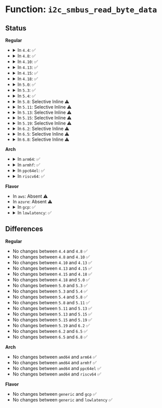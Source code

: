 # Function: <code>i2c_smbus_read_byte_data</code>

## Status
<b>Regular</b>
<ul>
<li>
<details>
<summary>In <code>4.4</code>: ✅</summary>

```c
s32 i2c_smbus_read_byte_data(const struct i2c_client *client, u8 command);
```

**Collision:** Unique Global

**Inline:** No

**Transformation:** False

**Instances:**

```
In drivers/i2c/i2c-core.c (ffffffff8167a910)
Location: drivers/i2c/i2c-core.c:2668
Inline: False
Direct callers:
  - drivers/gpio/gpio-sx150x.c:sx150x_i2c_read
  - drivers/base/regmap/regmap-i2c.c:regmap_smbus_byte_reg_read
  - drivers/mfd/htc-i2cpld.c:htcpld_chip_set_ni
  - drivers/mfd/htc-i2cpld.c:htcpld_core_probe
  - drivers/mfd/htc-i2cpld.c:htcpld_core_probe
  - drivers/mfd/htc-i2cpld.c:htcpld_handler
  - drivers/mfd/da903x.c:da9030_read_status
  - drivers/mfd/da903x.c:da903x_read
  - drivers/mfd/da903x.c:da9030_init_chip
  - drivers/mfd/da903x.c:da903x_set_bits
  - drivers/mfd/da903x.c:da903x_update
  - drivers/mfd/da903x.c:da903x_clr_bits
  - drivers/mfd/da903x.c:da9034_init_chip
  - drivers/mfd/max8925-i2c.c:max8925_bulk_read
  - drivers/mfd/max8925-i2c.c:max8925_reg_read
  - drivers/mfd/max8925-i2c.c:max8925_set_bits
  - drivers/mfd/max8997.c:max8997_read_reg
  - drivers/mfd/max8997.c:max8997_update_reg
  - drivers/mfd/max8998.c:max8998_read_reg
  - drivers/mfd/max8998.c:max8998_update_reg
  - drivers/mfd/adp5520.c:__adp5520_read
  - drivers/mfd/tps6586x.c:tps6586x_i2c_probe
  - drivers/i2c/i2c-core.c:i2c_smbus_read_i2c_block_data_or_emulated
  - drivers/i2c/i2c-core.c:acpi_i2c_space_handler
```
**Symbols:**

```
ffffffff8167a910-ffffffff8167a973: i2c_smbus_read_byte_data (STB_GLOBAL)
```
</details>
</li>
<li>
<details>
<summary>In <code>4.8</code>: ✅</summary>

```c
s32 i2c_smbus_read_byte_data(const struct i2c_client *client, u8 command);
```

**Collision:** Unique Global

**Inline:** No

**Transformation:** False

**Instances:**

```
In drivers/i2c/i2c-core.c (ffffffff816dc070)
Location: drivers/i2c/i2c-core.c:2873
Inline: False
Direct callers:
  - drivers/gpio/gpio-sx150x.c:sx150x_i2c_read
  - drivers/base/regmap/regmap-i2c.c:regmap_smbus_byte_reg_read
  - drivers/mfd/htc-i2cpld.c:htcpld_core_probe
  - drivers/mfd/htc-i2cpld.c:htcpld_core_probe
  - drivers/mfd/htc-i2cpld.c:htcpld_chip_set_ni
  - drivers/mfd/htc-i2cpld.c:htcpld_handler
  - drivers/mfd/da903x.c:da9034_init_chip
  - drivers/mfd/da903x.c:da9030_read_status
  - drivers/mfd/da903x.c:da9030_init_chip
  - drivers/mfd/da903x.c:da903x_update
  - drivers/mfd/da903x.c:da903x_clr_bits
  - drivers/mfd/da903x.c:da903x_set_bits
  - drivers/mfd/da903x.c:da903x_read
  - drivers/mfd/max8925-i2c.c:max8925_set_bits
  - drivers/mfd/max8925-i2c.c:max8925_bulk_read
  - drivers/mfd/max8925-i2c.c:max8925_reg_read
  - drivers/mfd/max8997.c:max8997_update_reg
  - drivers/mfd/max8997.c:max8997_read_reg
  - drivers/mfd/max8998.c:max8998_update_reg
  - drivers/mfd/max8998.c:max8998_read_reg
  - drivers/mfd/adp5520.c:__adp5520_read
  - drivers/mfd/tps6586x.c:tps6586x_i2c_probe
  - drivers/i2c/i2c-core.c:i2c_smbus_read_i2c_block_data_or_emulated
  - drivers/i2c/i2c-core.c:acpi_i2c_space_handler
```
**Symbols:**

```
ffffffff816dc070-ffffffff816dc0d3: i2c_smbus_read_byte_data (STB_GLOBAL)
```
</details>
</li>
<li>
<details>
<summary>In <code>4.10</code>: ✅</summary>

```c
s32 i2c_smbus_read_byte_data(const struct i2c_client *client, u8 command);
```

**Collision:** Unique Global

**Inline:** No

**Transformation:** False

**Instances:**

```
In drivers/i2c/i2c-core.c (ffffffff8170c3b0)
Location: drivers/i2c/i2c-core.c:3161
Inline: False
Direct callers:
  - drivers/pinctrl/pinctrl-sx150x.c:sx150x_regmap_reg_read
  - drivers/base/regmap/regmap-i2c.c:regmap_smbus_byte_reg_read
  - drivers/mfd/htc-i2cpld.c:htcpld_core_probe
  - drivers/mfd/htc-i2cpld.c:htcpld_core_probe
  - drivers/mfd/htc-i2cpld.c:htcpld_chip_set_ni
  - drivers/mfd/htc-i2cpld.c:htcpld_handler
  - drivers/mfd/da903x.c:da9034_init_chip
  - drivers/mfd/da903x.c:da9030_read_status
  - drivers/mfd/da903x.c:da9030_init_chip
  - drivers/mfd/da903x.c:da903x_update
  - drivers/mfd/da903x.c:da903x_clr_bits
  - drivers/mfd/da903x.c:da903x_set_bits
  - drivers/mfd/da903x.c:da903x_read
  - drivers/mfd/max8925-i2c.c:max8925_set_bits
  - drivers/mfd/max8925-i2c.c:max8925_bulk_read
  - drivers/mfd/max8925-i2c.c:max8925_reg_read
  - drivers/mfd/max8997.c:max8997_update_reg
  - drivers/mfd/max8997.c:max8997_read_reg
  - drivers/mfd/max8998.c:max8998_update_reg
  - drivers/mfd/max8998.c:max8998_read_reg
  - drivers/mfd/adp5520.c:__adp5520_read
  - drivers/mfd/tps6586x.c:tps6586x_i2c_probe
  - drivers/i2c/i2c-core.c:i2c_smbus_read_i2c_block_data_or_emulated
  - drivers/i2c/i2c-core.c:i2c_acpi_space_handler
```
**Symbols:**

```
ffffffff8170c3b0-ffffffff8170c413: i2c_smbus_read_byte_data (STB_GLOBAL)
```
</details>
</li>
<li>
<details>
<summary>In <code>4.13</code>: ✅</summary>

```c
s32 i2c_smbus_read_byte_data(const struct i2c_client *client, u8 command);
```

**Collision:** Unique Global

**Inline:** No

**Transformation:** False

**Instances:**

```
In drivers/i2c/i2c-core-smbus.c (ffffffff81723220)
Location: drivers/i2c/i2c-core-smbus.c:128
Inline: False
Direct callers:
  - drivers/pinctrl/pinctrl-sx150x.c:sx150x_regmap_reg_read
  - drivers/base/regmap/regmap-i2c.c:regmap_smbus_byte_reg_read
  - drivers/mfd/htc-i2cpld.c:htcpld_core_probe
  - drivers/mfd/htc-i2cpld.c:htcpld_core_probe
  - drivers/mfd/htc-i2cpld.c:htcpld_chip_set_ni
  - drivers/mfd/da903x.c:da9034_init_chip
  - drivers/mfd/da903x.c:da9030_read_status
  - drivers/mfd/da903x.c:da9030_init_chip
  - drivers/mfd/da903x.c:da903x_update
  - drivers/mfd/da903x.c:da903x_clr_bits
  - drivers/mfd/da903x.c:da903x_set_bits
  - drivers/mfd/da903x.c:da903x_read
  - drivers/mfd/max8925-i2c.c:max8925_set_bits
  - drivers/mfd/max8925-i2c.c:max8925_bulk_read
  - drivers/mfd/max8925-i2c.c:max8925_reg_read
  - drivers/mfd/max8997.c:max8997_update_reg
  - drivers/mfd/max8997.c:max8997_read_reg
  - drivers/mfd/max8998.c:max8998_update_reg
  - drivers/mfd/max8998.c:max8998_read_reg
  - drivers/mfd/adp5520.c:__adp5520_read
  - drivers/mfd/tps6586x.c:tps6586x_i2c_probe
  - drivers/i2c/i2c-core-smbus.c:i2c_smbus_read_i2c_block_data_or_emulated
  - drivers/i2c/i2c-core-acpi.c:i2c_acpi_space_handler
```
**Symbols:**

```
ffffffff81723220-ffffffff81723281: i2c_smbus_read_byte_data (STB_GLOBAL)
```
</details>
</li>
<li>
<details>
<summary>In <code>4.15</code>: ✅</summary>

```c
s32 i2c_smbus_read_byte_data(const struct i2c_client *client, u8 command);
```

**Collision:** Unique Global

**Inline:** No

**Transformation:** False

**Instances:**

```
In drivers/i2c/i2c-core-smbus.c (ffffffff81794640)
Location: drivers/i2c/i2c-core-smbus.c:129
Inline: False
Direct callers:
  - drivers/pinctrl/pinctrl-sx150x.c:sx150x_regmap_reg_read
  - drivers/base/regmap/regmap-i2c.c:regmap_smbus_byte_reg_read
  - drivers/mfd/htc-i2cpld.c:htcpld_core_probe
  - drivers/mfd/htc-i2cpld.c:htcpld_core_probe
  - drivers/mfd/htc-i2cpld.c:htcpld_chip_set_ni
  - drivers/mfd/da903x.c:da9034_init_chip
  - drivers/mfd/da903x.c:da9030_read_status
  - drivers/mfd/da903x.c:da9030_init_chip
  - drivers/mfd/da903x.c:da903x_update
  - drivers/mfd/da903x.c:da903x_clr_bits
  - drivers/mfd/da903x.c:da903x_set_bits
  - drivers/mfd/da903x.c:da903x_read
  - drivers/mfd/max8925-i2c.c:max8925_set_bits
  - drivers/mfd/max8925-i2c.c:max8925_bulk_read
  - drivers/mfd/max8925-i2c.c:max8925_reg_read
  - drivers/mfd/max8997.c:max8997_update_reg
  - drivers/mfd/max8997.c:max8997_read_reg
  - drivers/mfd/max8998.c:max8998_update_reg
  - drivers/mfd/max8998.c:max8998_read_reg
  - drivers/mfd/adp5520.c:__adp5520_read
  - drivers/mfd/tps6586x.c:tps6586x_i2c_probe
  - drivers/mfd/intel_soc_pmic_chtwc.c:cht_wc_byte_reg_read
  - drivers/i2c/i2c-core-smbus.c:i2c_smbus_read_i2c_block_data_or_emulated
  - drivers/i2c/i2c-core-acpi.c:i2c_acpi_space_handler
```
**Symbols:**

```
ffffffff81794640-ffffffff817946a1: i2c_smbus_read_byte_data (STB_GLOBAL)
```
</details>
</li>
<li>
<details>
<summary>In <code>4.18</code>: ✅</summary>

```c
s32 i2c_smbus_read_byte_data(const struct i2c_client *client, u8 command);
```

**Collision:** Unique Global

**Inline:** No

**Transformation:** False

**Instances:**

```
In drivers/i2c/i2c-core-smbus.c (ffffffff817d71a0)
Location: drivers/i2c/i2c-core-smbus.c:130
Inline: False
Direct callers:
  - drivers/pinctrl/pinctrl-sx150x.c:sx150x_regmap_reg_read
  - drivers/base/regmap/regmap-i2c.c:regmap_smbus_byte_reg_read
  - drivers/mfd/htc-i2cpld.c:htcpld_core_probe
  - drivers/mfd/htc-i2cpld.c:htcpld_core_probe
  - drivers/mfd/htc-i2cpld.c:htcpld_chip_set_ni
  - drivers/mfd/da903x.c:da9034_init_chip
  - drivers/mfd/da903x.c:da9030_read_status
  - drivers/mfd/da903x.c:da9030_init_chip
  - drivers/mfd/da903x.c:da903x_update
  - drivers/mfd/da903x.c:da903x_clr_bits
  - drivers/mfd/da903x.c:da903x_set_bits
  - drivers/mfd/da903x.c:da903x_read
  - drivers/mfd/max8925-i2c.c:max8925_set_bits
  - drivers/mfd/max8925-i2c.c:max8925_bulk_read
  - drivers/mfd/max8925-i2c.c:max8925_reg_read
  - drivers/mfd/max8997.c:max8997_update_reg
  - drivers/mfd/max8997.c:max8997_read_reg
  - drivers/mfd/max8998.c:max8998_update_reg
  - drivers/mfd/max8998.c:max8998_read_reg
  - drivers/mfd/adp5520.c:__adp5520_read
  - drivers/mfd/tps6586x.c:tps6586x_i2c_probe
  - drivers/mfd/intel_soc_pmic_chtwc.c:cht_wc_byte_reg_read
  - drivers/i2c/i2c-core-smbus.c:i2c_smbus_read_i2c_block_data_or_emulated
  - drivers/i2c/i2c-core-acpi.c:i2c_acpi_space_handler
```
**Symbols:**

```
ffffffff817d71a0-ffffffff817d7201: i2c_smbus_read_byte_data (STB_GLOBAL)
```
</details>
</li>
<li>
<details>
<summary>In <code>5.0</code>: ✅</summary>

```c
s32 i2c_smbus_read_byte_data(const struct i2c_client *client, u8 command);
```

**Collision:** Unique Global

**Inline:** No

**Transformation:** False

**Instances:**

```
In drivers/i2c/i2c-core-smbus.c (ffffffff817fe300)
Location: drivers/i2c/i2c-core-smbus.c:130
Inline: False
Direct callers:
  - drivers/pinctrl/pinctrl-sx150x.c:sx150x_regmap_reg_read
  - drivers/base/regmap/regmap-i2c.c:regmap_smbus_byte_reg_read
  - drivers/mfd/htc-i2cpld.c:htcpld_core_probe
  - drivers/mfd/htc-i2cpld.c:htcpld_core_probe
  - drivers/mfd/htc-i2cpld.c:htcpld_chip_set_ni
  - drivers/mfd/da903x.c:da9034_init_chip
  - drivers/mfd/da903x.c:da9030_read_status
  - drivers/mfd/da903x.c:da9030_init_chip
  - drivers/mfd/da903x.c:da903x_update
  - drivers/mfd/da903x.c:da903x_clr_bits
  - drivers/mfd/da903x.c:da903x_set_bits
  - drivers/mfd/da903x.c:da903x_read
  - drivers/mfd/max8925-i2c.c:max8925_set_bits
  - drivers/mfd/max8925-i2c.c:max8925_bulk_read
  - drivers/mfd/max8925-i2c.c:max8925_reg_read
  - drivers/mfd/max8997.c:max8997_update_reg
  - drivers/mfd/max8997.c:max8997_read_reg
  - drivers/mfd/max8998.c:max8998_update_reg
  - drivers/mfd/max8998.c:max8998_read_reg
  - drivers/mfd/adp5520.c:__adp5520_read
  - drivers/mfd/tps6586x.c:tps6586x_i2c_probe
  - drivers/mfd/intel_soc_pmic_chtwc.c:cht_wc_byte_reg_read
  - drivers/i2c/i2c-core-smbus.c:i2c_smbus_read_i2c_block_data_or_emulated
  - drivers/i2c/i2c-core-acpi.c:i2c_acpi_space_handler
```
**Symbols:**

```
ffffffff817fe300-ffffffff817fe361: i2c_smbus_read_byte_data (STB_GLOBAL)
```
</details>
</li>
<li>
<details>
<summary>In <code>5.3</code>: ✅</summary>

```c
s32 i2c_smbus_read_byte_data(const struct i2c_client *client, u8 command);
```

**Collision:** Unique Global

**Inline:** No

**Transformation:** False

**Instances:**

```
In drivers/i2c/i2c-core-smbus.c (ffffffff8183f530)
Location: drivers/i2c/i2c-core-smbus.c:128
Inline: False
Direct callers:
  - drivers/pinctrl/pinctrl-sx150x.c:sx150x_regmap_reg_read
  - drivers/base/regmap/regmap-i2c.c:regmap_smbus_byte_reg_read
  - drivers/mfd/htc-i2cpld.c:htcpld_setup_chips
  - drivers/mfd/htc-i2cpld.c:htcpld_setup_chips
  - drivers/mfd/htc-i2cpld.c:htcpld_chip_set_ni
  - drivers/mfd/da903x.c:da9034_init_chip
  - drivers/mfd/da903x.c:da9030_read_status
  - drivers/mfd/da903x.c:da9030_init_chip
  - drivers/mfd/da903x.c:da903x_update
  - drivers/mfd/da903x.c:da903x_clr_bits
  - drivers/mfd/da903x.c:da903x_set_bits
  - drivers/mfd/da903x.c:da903x_read
  - drivers/mfd/max8925-i2c.c:max8925_set_bits
  - drivers/mfd/max8925-i2c.c:max8925_bulk_read
  - drivers/mfd/max8925-i2c.c:max8925_reg_read
  - drivers/mfd/max8997.c:max8997_update_reg
  - drivers/mfd/max8997.c:max8997_read_reg
  - drivers/mfd/max8998.c:max8998_update_reg
  - drivers/mfd/max8998.c:max8998_read_reg
  - drivers/mfd/adp5520.c:__adp5520_read
  - drivers/mfd/tps6586x.c:tps6586x_i2c_probe
  - drivers/mfd/intel_soc_pmic_chtwc.c:cht_wc_byte_reg_read
  - drivers/i2c/i2c-core-smbus.c:i2c_smbus_read_i2c_block_data_or_emulated
  - drivers/i2c/i2c-core-acpi.c:i2c_acpi_space_handler
```
**Symbols:**

```
ffffffff8183f530-ffffffff8183f592: i2c_smbus_read_byte_data (STB_GLOBAL)
```
</details>
</li>
<li>
<details>
<summary>In <code>5.4</code>: ✅</summary>

```c
s32 i2c_smbus_read_byte_data(const struct i2c_client *client, u8 command);
```

**Collision:** Unique Global

**Inline:** No

**Transformation:** False

**Instances:**

```
In drivers/i2c/i2c-core-smbus.c (ffffffff81870ed0)
Location: drivers/i2c/i2c-core-smbus.c:128
Inline: False
Direct callers:
  - drivers/pinctrl/pinctrl-sx150x.c:sx150x_regmap_reg_read
  - drivers/base/regmap/regmap-i2c.c:regmap_smbus_byte_reg_read
  - drivers/mfd/htc-i2cpld.c:htcpld_setup_chips
  - drivers/mfd/htc-i2cpld.c:htcpld_setup_chips
  - drivers/mfd/htc-i2cpld.c:htcpld_chip_set_ni
  - drivers/mfd/da903x.c:da9034_init_chip
  - drivers/mfd/da903x.c:da9030_read_status
  - drivers/mfd/da903x.c:da9030_init_chip
  - drivers/mfd/da903x.c:da903x_update
  - drivers/mfd/da903x.c:da903x_clr_bits
  - drivers/mfd/da903x.c:da903x_set_bits
  - drivers/mfd/da903x.c:da903x_read
  - drivers/mfd/max8925-i2c.c:max8925_set_bits
  - drivers/mfd/max8925-i2c.c:max8925_bulk_read
  - drivers/mfd/max8925-i2c.c:max8925_reg_read
  - drivers/mfd/max8997.c:max8997_update_reg
  - drivers/mfd/max8997.c:max8997_read_reg
  - drivers/mfd/max8998.c:max8998_update_reg
  - drivers/mfd/max8998.c:max8998_read_reg
  - drivers/mfd/adp5520.c:__adp5520_read
  - drivers/mfd/tps6586x.c:tps6586x_i2c_probe
  - drivers/mfd/intel_soc_pmic_chtwc.c:cht_wc_byte_reg_read
  - drivers/i2c/i2c-core-smbus.c:i2c_smbus_read_i2c_block_data_or_emulated
  - drivers/i2c/i2c-core-acpi.c:i2c_acpi_space_handler
```
**Symbols:**

```
ffffffff81870ed0-ffffffff81870f32: i2c_smbus_read_byte_data (STB_GLOBAL)
```
</details>
</li>
<li>
<details>
<summary>In <code>5.8</code>: Selective Inline ⚠️</summary>

```c
s32 i2c_smbus_read_byte_data(const struct i2c_client *client, u8 command);
```

**Collision:** Unique Global

**Inline:** Selective

**Transformation:** False

**Instances:**

```
In drivers/i2c/i2c-core-smbus.c (ffffffff81945522)
Location: drivers/i2c/i2c-core-smbus.c:128
Inline: True
Inline callers:
  - drivers/i2c/i2c-core-smbus.c:i2c_smbus_read_i2c_block_data_or_emulated
Direct callers:
  - drivers/pinctrl/pinctrl-sx150x.c:sx150x_regmap_reg_read
  - drivers/base/regmap/regmap-i2c.c:regmap_smbus_byte_reg_read
  - drivers/mfd/htc-i2cpld.c:htcpld_register_chip_i2c
  - drivers/mfd/htc-i2cpld.c:htcpld_register_chip_i2c
  - drivers/mfd/htc-i2cpld.c:htcpld_chip_set_ni
  - drivers/mfd/da903x.c:da9034_init_chip
  - drivers/mfd/da903x.c:da9030_read_status
  - drivers/mfd/da903x.c:da9030_init_chip
  - drivers/mfd/da903x.c:da903x_update
  - drivers/mfd/da903x.c:da903x_clr_bits
  - drivers/mfd/da903x.c:da903x_set_bits
  - drivers/mfd/da903x.c:da903x_read
  - drivers/mfd/max8925-i2c.c:max8925_set_bits
  - drivers/mfd/max8925-i2c.c:max8925_bulk_read
  - drivers/mfd/max8925-i2c.c:max8925_reg_read
  - drivers/mfd/max8997.c:max8997_freeze
  - drivers/mfd/max8997.c:max8997_freeze
  - drivers/mfd/max8997.c:max8997_freeze
  - drivers/mfd/max8997.c:max8997_update_reg
  - drivers/mfd/max8998.c:max8998_freeze
  - drivers/mfd/max8998.c:max8998_update_reg
  - drivers/mfd/adp5520.c:adp5520_suspend
  - drivers/mfd/adp5520.c:adp5520_irq_thread
  - drivers/mfd/adp5520.c:adp5520_irq_thread
  - drivers/mfd/adp5520.c:adp5520_clr_bits
  - drivers/mfd/adp5520.c:adp5520_set_bits
  - drivers/mfd/tps6586x.c:tps6586x_i2c_probe
  - drivers/mfd/intel_soc_pmic_chtwc.c:cht_wc_byte_reg_read
  - drivers/i2c/i2c-core-acpi.c:i2c_acpi_space_handler
```
**Symbols:**

```
ffffffff81944f10-ffffffff81944f72: i2c_smbus_read_byte_data (STB_GLOBAL)
```
</details>
</li>
<li>
<details>
<summary>In <code>5.11</code>: Selective Inline ⚠️</summary>

```c
s32 i2c_smbus_read_byte_data(const struct i2c_client *client, u8 command);
```

**Collision:** Unique Global

**Inline:** Selective

**Transformation:** False

**Instances:**

```
In drivers/i2c/i2c-core-smbus.c (ffffffff8194b562)
Location: drivers/i2c/i2c-core-smbus.c:128
Inline: True
Inline callers:
  - drivers/i2c/i2c-core-smbus.c:i2c_smbus_read_i2c_block_data_or_emulated
Direct callers:
  - drivers/pinctrl/pinctrl-sx150x.c:sx150x_regmap_reg_read
  - drivers/base/regmap/regmap-i2c.c:regmap_smbus_byte_reg_read
  - drivers/mfd/htc-i2cpld.c:htcpld_register_chip_i2c
  - drivers/mfd/htc-i2cpld.c:htcpld_register_chip_i2c
  - drivers/mfd/htc-i2cpld.c:htcpld_chip_set_ni
  - drivers/mfd/da903x.c:da9034_init_chip
  - drivers/mfd/da903x.c:da9030_read_status
  - drivers/mfd/da903x.c:da9030_init_chip
  - drivers/mfd/da903x.c:da903x_update
  - drivers/mfd/da903x.c:da903x_clr_bits
  - drivers/mfd/da903x.c:da903x_set_bits
  - drivers/mfd/da903x.c:da903x_read
  - drivers/mfd/max8925-i2c.c:max8925_set_bits
  - drivers/mfd/max8925-i2c.c:max8925_bulk_read
  - drivers/mfd/max8925-i2c.c:max8925_reg_read
  - drivers/mfd/max8997.c:max8997_freeze
  - drivers/mfd/max8997.c:max8997_freeze
  - drivers/mfd/max8997.c:max8997_freeze
  - drivers/mfd/max8997.c:max8997_update_reg
  - drivers/mfd/max8998.c:max8998_freeze
  - drivers/mfd/max8998.c:max8998_update_reg
  - drivers/mfd/adp5520.c:adp5520_suspend
  - drivers/mfd/adp5520.c:adp5520_irq_thread
  - drivers/mfd/adp5520.c:adp5520_irq_thread
  - drivers/mfd/adp5520.c:adp5520_clr_bits
  - drivers/mfd/adp5520.c:adp5520_set_bits
  - drivers/mfd/tps6586x.c:tps6586x_i2c_probe
  - drivers/mfd/intel_soc_pmic_chtwc.c:cht_wc_byte_reg_read
  - drivers/i2c/i2c-core-acpi.c:i2c_acpi_space_handler
```
**Symbols:**

```
ffffffff8194af50-ffffffff8194afb2: i2c_smbus_read_byte_data (STB_GLOBAL)
```
</details>
</li>
<li>
<details>
<summary>In <code>5.13</code>: Selective Inline ⚠️</summary>

```c
s32 i2c_smbus_read_byte_data(const struct i2c_client *client, u8 command);
```

**Collision:** Unique Global

**Inline:** Selective

**Transformation:** False

**Instances:**

```
In drivers/i2c/i2c-core-smbus.c (ffffffff8192f0a2)
Location: drivers/i2c/i2c-core-smbus.c:128
Inline: True
Inline callers:
  - drivers/i2c/i2c-core-smbus.c:i2c_smbus_read_i2c_block_data_or_emulated
Direct callers:
  - drivers/pinctrl/pinctrl-sx150x.c:sx150x_regmap_reg_read
  - drivers/base/regmap/regmap-i2c.c:regmap_smbus_byte_reg_read
  - drivers/mfd/htc-i2cpld.c:htcpld_register_chip_i2c
  - drivers/mfd/htc-i2cpld.c:htcpld_register_chip_i2c
  - drivers/mfd/htc-i2cpld.c:htcpld_chip_set_ni
  - drivers/mfd/da903x.c:da9034_init_chip
  - drivers/mfd/da903x.c:da9030_read_status
  - drivers/mfd/da903x.c:da9030_init_chip
  - drivers/mfd/da903x.c:da903x_update
  - drivers/mfd/da903x.c:da903x_clr_bits
  - drivers/mfd/da903x.c:da903x_set_bits
  - drivers/mfd/da903x.c:da903x_read
  - drivers/mfd/max8925-i2c.c:max8925_set_bits
  - drivers/mfd/max8925-i2c.c:max8925_bulk_read
  - drivers/mfd/max8925-i2c.c:max8925_reg_read
  - drivers/mfd/max8997.c:max8997_freeze
  - drivers/mfd/max8997.c:max8997_freeze
  - drivers/mfd/max8997.c:max8997_freeze
  - drivers/mfd/max8997.c:max8997_update_reg
  - drivers/mfd/max8998.c:max8998_freeze
  - drivers/mfd/max8998.c:max8998_update_reg
  - drivers/mfd/adp5520.c:adp5520_suspend
  - drivers/mfd/adp5520.c:adp5520_irq_thread
  - drivers/mfd/adp5520.c:adp5520_irq_thread
  - drivers/mfd/adp5520.c:adp5520_clr_bits
  - drivers/mfd/adp5520.c:adp5520_set_bits
  - drivers/mfd/tps6586x.c:tps6586x_i2c_probe
  - drivers/mfd/intel_soc_pmic_chtwc.c:cht_wc_byte_reg_read
  - drivers/i2c/i2c-core-acpi.c:i2c_acpi_space_handler
```
**Symbols:**

```
ffffffff8192ea90-ffffffff8192eaf2: i2c_smbus_read_byte_data (STB_GLOBAL)
```
</details>
</li>
<li>
<details>
<summary>In <code>5.15</code>: Selective Inline ⚠️</summary>

```c
s32 i2c_smbus_read_byte_data(const struct i2c_client *client, u8 command);
```

**Collision:** Unique Global

**Inline:** Selective

**Transformation:** False

**Instances:**

```
In drivers/i2c/i2c-core-smbus.c (ffffffff819d22d2)
Location: drivers/i2c/i2c-core-smbus.c:136
Inline: True
Inline callers:
  - drivers/i2c/i2c-core-smbus.c:i2c_smbus_read_i2c_block_data_or_emulated
Direct callers:
  - drivers/pinctrl/pinctrl-sx150x.c:sx150x_regmap_reg_read
  - drivers/base/regmap/regmap-i2c.c:regmap_smbus_byte_reg_read
  - drivers/mfd/htc-i2cpld.c:htcpld_register_chip_i2c
  - drivers/mfd/htc-i2cpld.c:htcpld_register_chip_i2c
  - drivers/mfd/htc-i2cpld.c:htcpld_chip_set_ni
  - drivers/mfd/da903x.c:da9034_init_chip
  - drivers/mfd/da903x.c:da9030_read_status
  - drivers/mfd/da903x.c:da9030_init_chip
  - drivers/mfd/da903x.c:da903x_update
  - drivers/mfd/da903x.c:da903x_clr_bits
  - drivers/mfd/da903x.c:da903x_set_bits
  - drivers/mfd/da903x.c:da903x_read
  - drivers/mfd/max8925-i2c.c:max8925_set_bits
  - drivers/mfd/max8925-i2c.c:max8925_bulk_read
  - drivers/mfd/max8925-i2c.c:max8925_reg_read
  - drivers/mfd/max8997.c:max8997_freeze
  - drivers/mfd/max8997.c:max8997_freeze
  - drivers/mfd/max8997.c:max8997_freeze
  - drivers/mfd/max8997.c:max8997_update_reg
  - drivers/mfd/max8998.c:max8998_freeze
  - drivers/mfd/max8998.c:max8998_update_reg
  - drivers/mfd/adp5520.c:adp5520_suspend
  - drivers/mfd/adp5520.c:adp5520_irq_thread
  - drivers/mfd/adp5520.c:adp5520_irq_thread
  - drivers/mfd/adp5520.c:adp5520_clr_bits
  - drivers/mfd/adp5520.c:adp5520_set_bits
  - drivers/mfd/tps6586x.c:tps6586x_i2c_probe
  - drivers/mfd/intel_soc_pmic_chtwc.c:cht_wc_byte_reg_read
  - drivers/i2c/i2c-core-acpi.c:i2c_acpi_space_handler
```
**Symbols:**

```
ffffffff819d1cc0-ffffffff819d1d22: i2c_smbus_read_byte_data (STB_GLOBAL)
```
</details>
</li>
<li>
<details>
<summary>In <code>5.19</code>: Selective Inline ⚠️</summary>

```c
s32 i2c_smbus_read_byte_data(const struct i2c_client *client, u8 command);
```

**Collision:** Unique Global

**Inline:** Selective

**Transformation:** False

**Instances:**

```
In drivers/i2c/i2c-core-smbus.c (ffffffff81b34ac9)
Location: drivers/i2c/i2c-core-smbus.c:137
Inline: True
Inline callers:
  - drivers/i2c/i2c-core-smbus.c:i2c_smbus_read_i2c_block_data_or_emulated
Direct callers:
  - drivers/pinctrl/pinctrl-sx150x.c:sx150x_regmap_reg_read
  - drivers/base/regmap/regmap-i2c.c:regmap_smbus_byte_reg_read
  - drivers/mfd/htc-i2cpld.c:htcpld_register_chip_i2c
  - drivers/mfd/htc-i2cpld.c:htcpld_register_chip_i2c
  - drivers/mfd/htc-i2cpld.c:htcpld_chip_set_ni
  - drivers/mfd/da903x.c:da9034_init_chip
  - drivers/mfd/da903x.c:da9030_read_status
  - drivers/mfd/da903x.c:da9030_init_chip
  - drivers/mfd/da903x.c:da903x_update
  - drivers/mfd/da903x.c:da903x_clr_bits
  - drivers/mfd/da903x.c:da903x_set_bits
  - drivers/mfd/da903x.c:da903x_read
  - drivers/mfd/max8925-i2c.c:max8925_set_bits
  - drivers/mfd/max8925-i2c.c:max8925_bulk_read
  - drivers/mfd/max8925-i2c.c:max8925_reg_read
  - drivers/mfd/max8997.c:max8997_freeze
  - drivers/mfd/max8997.c:max8997_freeze
  - drivers/mfd/max8997.c:max8997_freeze
  - drivers/mfd/max8997.c:max8997_update_reg
  - drivers/mfd/max8998.c:max8998_freeze
  - drivers/mfd/max8998.c:max8998_update_reg
  - drivers/mfd/adp5520.c:adp5520_suspend
  - drivers/mfd/adp5520.c:adp5520_irq_thread
  - drivers/mfd/adp5520.c:adp5520_irq_thread
  - drivers/mfd/adp5520.c:adp5520_clr_bits
  - drivers/mfd/adp5520.c:adp5520_set_bits
  - drivers/mfd/tps6586x.c:tps6586x_i2c_probe
  - drivers/mfd/intel_soc_pmic_chtwc.c:cht_wc_byte_reg_read
  - drivers/i2c/i2c-core-acpi.c:i2c_acpi_space_handler
```
**Symbols:**

```
ffffffff81b342f0-ffffffff81b3438a: i2c_smbus_read_byte_data (STB_GLOBAL)
```
</details>
</li>
<li>
<details>
<summary>In <code>6.2</code>: Selective Inline ⚠️</summary>

```c
s32 i2c_smbus_read_byte_data(const struct i2c_client *client, u8 command);
```

**Collision:** Unique Global

**Inline:** Selective

**Transformation:** False

**Instances:**

```
In drivers/i2c/i2c-core-smbus.c (ffffffff81cc9b99)
Location: drivers/i2c/i2c-core-smbus.c:137
Inline: True
Inline callers:
  - drivers/i2c/i2c-core-smbus.c:i2c_smbus_read_i2c_block_data_or_emulated
Direct callers:
  - drivers/pinctrl/pinctrl-sx150x.c:sx150x_regmap_reg_read
  - drivers/base/regmap/regmap-i2c.c:regmap_smbus_byte_reg_read
  - drivers/mfd/da903x.c:da9034_init_chip
  - drivers/mfd/da903x.c:da9030_read_status
  - drivers/mfd/da903x.c:da9030_init_chip
  - drivers/mfd/da903x.c:da903x_update
  - drivers/mfd/da903x.c:da903x_clr_bits
  - drivers/mfd/da903x.c:da903x_set_bits
  - drivers/mfd/da903x.c:da903x_read
  - drivers/mfd/max8925-i2c.c:max8925_set_bits
  - drivers/mfd/max8925-i2c.c:max8925_bulk_read
  - drivers/mfd/max8925-i2c.c:max8925_reg_read
  - drivers/mfd/max8997.c:max8997_freeze
  - drivers/mfd/max8997.c:max8997_freeze
  - drivers/mfd/max8997.c:max8997_freeze
  - drivers/mfd/max8997.c:max8997_update_reg
  - drivers/mfd/max8998.c:max8998_freeze
  - drivers/mfd/max8998.c:max8998_update_reg
  - drivers/mfd/adp5520.c:adp5520_suspend
  - drivers/mfd/adp5520.c:adp5520_irq_thread
  - drivers/mfd/adp5520.c:adp5520_irq_thread
  - drivers/mfd/adp5520.c:adp5520_clr_bits
  - drivers/mfd/adp5520.c:adp5520_set_bits
  - drivers/mfd/tps6586x.c:tps6586x_i2c_probe
  - drivers/mfd/intel_soc_pmic_chtwc.c:cht_wc_byte_reg_read
  - drivers/i2c/i2c-core-acpi.c:i2c_acpi_space_handler
```
**Symbols:**

```
ffffffff81cc9320-ffffffff81cc93ba: i2c_smbus_read_byte_data (STB_GLOBAL)
```
</details>
</li>
<li>
<details>
<summary>In <code>6.5</code>: Selective Inline ⚠️</summary>

```c
s32 i2c_smbus_read_byte_data(const struct i2c_client *client, u8 command);
```

**Collision:** Unique Global

**Inline:** Selective

**Transformation:** False

**Instances:**

```
In drivers/i2c/i2c-core-smbus.c (ffffffff81d319ca)
Location: drivers/i2c/i2c-core-smbus.c:137
Inline: True
Inline callers:
  - drivers/i2c/i2c-core-smbus.c:i2c_smbus_read_i2c_block_data_or_emulated
Direct callers:
  - drivers/pinctrl/pinctrl-sx150x.c:sx150x_regmap_reg_read
  - drivers/base/regmap/regmap-i2c.c:regmap_smbus_byte_reg_read
  - drivers/mfd/da903x.c:da9034_init_chip
  - drivers/mfd/da903x.c:da9030_read_status
  - drivers/mfd/da903x.c:da9030_init_chip
  - drivers/mfd/da903x.c:da903x_update
  - drivers/mfd/da903x.c:da903x_clr_bits
  - drivers/mfd/da903x.c:da903x_set_bits
  - drivers/mfd/da903x.c:da903x_read
  - drivers/mfd/max8925-i2c.c:max8925_set_bits
  - drivers/mfd/max8925-i2c.c:max8925_bulk_read
  - drivers/mfd/max8925-i2c.c:max8925_reg_read
  - drivers/mfd/max8997.c:max8997_freeze
  - drivers/mfd/max8997.c:max8997_freeze
  - drivers/mfd/max8997.c:max8997_freeze
  - drivers/mfd/max8997.c:max8997_update_reg
  - drivers/mfd/max8998.c:max8998_freeze
  - drivers/mfd/max8998.c:max8998_update_reg
  - drivers/mfd/adp5520.c:adp5520_suspend
  - drivers/mfd/adp5520.c:adp5520_irq_thread
  - drivers/mfd/adp5520.c:adp5520_irq_thread
  - drivers/mfd/adp5520.c:adp5520_clr_bits
  - drivers/mfd/adp5520.c:adp5520_set_bits
  - drivers/mfd/tps6586x.c:tps6586x_i2c_probe
  - drivers/mfd/intel_soc_pmic_chtwc.c:cht_wc_byte_reg_read
  - drivers/i2c/i2c-core-acpi.c:i2c_acpi_space_handler
```
**Symbols:**

```
ffffffff81d31040-ffffffff81d310da: i2c_smbus_read_byte_data (STB_GLOBAL)
```
</details>
</li>
<li>
<details>
<summary>In <code>6.8</code>: Selective Inline ⚠️</summary>

```c
s32 i2c_smbus_read_byte_data(const struct i2c_client *client, u8 command);
```

**Collision:** Unique Global

**Inline:** Selective

**Transformation:** False

**Instances:**

```
In drivers/i2c/i2c-core-smbus.c (ffffffff81de79aa)
Location: drivers/i2c/i2c-core-smbus.c:137
Inline: True
Inline callers:
  - drivers/i2c/i2c-core-smbus.c:i2c_smbus_read_i2c_block_data_or_emulated
Direct callers:
  - drivers/pinctrl/pinctrl-sx150x.c:sx150x_regmap_reg_read
  - drivers/base/regmap/regmap-i2c.c:regmap_smbus_byte_reg_read
  - drivers/mfd/da903x.c:da9034_init_chip
  - drivers/mfd/da903x.c:da9030_read_status
  - drivers/mfd/da903x.c:da9030_init_chip
  - drivers/mfd/da903x.c:da903x_update
  - drivers/mfd/da903x.c:da903x_clr_bits
  - drivers/mfd/da903x.c:da903x_set_bits
  - drivers/mfd/da903x.c:da903x_read
  - drivers/mfd/max8925-i2c.c:max8925_set_bits
  - drivers/mfd/max8925-i2c.c:max8925_bulk_read
  - drivers/mfd/max8925-i2c.c:max8925_reg_read
  - drivers/mfd/max8997.c:max8997_freeze
  - drivers/mfd/max8997.c:max8997_freeze
  - drivers/mfd/max8997.c:max8997_freeze
  - drivers/mfd/max8997.c:max8997_update_reg
  - drivers/mfd/max8998.c:max8998_freeze
  - drivers/mfd/max8998.c:max8998_update_reg
  - drivers/mfd/adp5520.c:adp5520_suspend
  - drivers/mfd/adp5520.c:adp5520_irq_thread
  - drivers/mfd/adp5520.c:adp5520_irq_thread
  - drivers/mfd/adp5520.c:adp5520_clr_bits
  - drivers/mfd/adp5520.c:adp5520_set_bits
  - drivers/mfd/tps6586x.c:tps6586x_i2c_probe
  - drivers/mfd/intel_soc_pmic_chtwc.c:cht_wc_byte_reg_read
  - drivers/i2c/i2c-core-acpi.c:i2c_acpi_space_handler
```
**Symbols:**

```
ffffffff81de7020-ffffffff81de70ba: i2c_smbus_read_byte_data (STB_GLOBAL)
```
</details>
</li>
</ul>
<b>Arch</b>
<ul>
<li>
<details>
<summary>In <code>arm64</code>: ✅</summary>

```c
s32 i2c_smbus_read_byte_data(const struct i2c_client *client, u8 command);
```

**Collision:** Unique Global

**Inline:** No

**Transformation:** False

**Instances:**

```
In drivers/i2c/i2c-core-smbus.c (ffff800010ab4b08)
Location: drivers/i2c/i2c-core-smbus.c:128
Inline: False
Direct callers:
  - drivers/pinctrl/pinctrl-sx150x.c:sx150x_regmap_reg_read
  - drivers/base/regmap/regmap-i2c.c:regmap_smbus_byte_reg_read
  - drivers/mfd/htc-i2cpld.c:htcpld_setup_chips
  - drivers/mfd/htc-i2cpld.c:htcpld_setup_chips
  - drivers/mfd/htc-i2cpld.c:htcpld_chip_set_ni
  - drivers/mfd/stmpe-i2c.c:i2c_reg_read
  - drivers/mfd/tc3589x.c:tc3589x_reg_read
  - drivers/mfd/da903x.c:da9034_init_chip
  - drivers/mfd/da903x.c:da9030_read_status
  - drivers/mfd/da903x.c:da9030_init_chip
  - drivers/mfd/da903x.c:da903x_update
  - drivers/mfd/da903x.c:da903x_clr_bits
  - drivers/mfd/da903x.c:da903x_set_bits
  - drivers/mfd/da903x.c:da903x_read
  - drivers/mfd/max8925-i2c.c:max8925_set_bits
  - drivers/mfd/max8925-i2c.c:max8925_bulk_read
  - drivers/mfd/max8925-i2c.c:max8925_reg_read
  - drivers/mfd/max8997.c:max8997_update_reg
  - drivers/mfd/max8997.c:max8997_read_reg
  - drivers/mfd/max8998.c:max8998_update_reg
  - drivers/mfd/max8998.c:max8998_read_reg
  - drivers/mfd/adp5520.c:__adp5520_read
  - drivers/mfd/tps6586x.c:tps6586x_i2c_probe
  - drivers/i2c/i2c-core-smbus.c:i2c_smbus_read_i2c_block_data_or_emulated
  - drivers/i2c/i2c-core-acpi.c:i2c_acpi_space_handler
```
**Symbols:**

```
ffff800010ab4b08-ffff800010ab4b88: i2c_smbus_read_byte_data (STB_GLOBAL)
```
</details>
</li>
<li>
<details>
<summary>In <code>armhf</code>: ✅</summary>

```c
s32 i2c_smbus_read_byte_data(const struct i2c_client *client, u8 command);
```

**Collision:** Unique Global

**Inline:** No

**Transformation:** False

**Instances:**

```
In drivers/i2c/i2c-core-smbus.c (c0b95d38)
Location: drivers/i2c/i2c-core-smbus.c:128
Inline: False
Direct callers:
  - drivers/pinctrl/pinctrl-sx150x.c:sx150x_regmap_reg_read
  - drivers/base/regmap/regmap-i2c.c:regmap_smbus_byte_reg_read
  - drivers/mfd/htc-i2cpld.c:htcpld_setup_chips
  - drivers/mfd/htc-i2cpld.c:htcpld_setup_chips
  - drivers/mfd/htc-i2cpld.c:htcpld_chip_set_ni
  - drivers/mfd/stmpe-i2c.c:i2c_reg_read
  - drivers/mfd/tc3589x.c:tc3589x_reg_read
  - drivers/mfd/da903x.c:da9034_init_chip
  - drivers/mfd/da903x.c:da9030_read_status
  - drivers/mfd/da903x.c:da9030_init_chip
  - drivers/mfd/da903x.c:da903x_update
  - drivers/mfd/da903x.c:da903x_clr_bits
  - drivers/mfd/da903x.c:da903x_set_bits
  - drivers/mfd/da903x.c:da903x_read
  - drivers/mfd/max8925-i2c.c:max8925_set_bits
  - drivers/mfd/max8925-i2c.c:max8925_bulk_read
  - drivers/mfd/max8925-i2c.c:max8925_reg_read
  - drivers/mfd/max8997.c:max8997_update_reg
  - drivers/mfd/max8997.c:max8997_read_reg
  - drivers/mfd/max8998.c:max8998_update_reg
  - drivers/mfd/max8998.c:max8998_read_reg
  - drivers/mfd/adp5520.c:__adp5520_read
  - drivers/mfd/tps6586x.c:tps6586x_i2c_probe
  - drivers/i2c/i2c-core-smbus.c:i2c_smbus_read_i2c_block_data_or_emulated
```
**Symbols:**

```
c0b95d38-c0b95db8: i2c_smbus_read_byte_data (STB_GLOBAL)
```
</details>
</li>
<li>
<details>
<summary>In <code>ppc64el</code>: ✅</summary>

```c
s32 i2c_smbus_read_byte_data(const struct i2c_client *client, u8 command);
```

**Collision:** Unique Global

**Inline:** No

**Transformation:** False

**Instances:**

```
In drivers/i2c/i2c-core-smbus.c (c000000000b98d30)
Location: drivers/i2c/i2c-core-smbus.c:128
Inline: False
Direct callers:
  - drivers/pinctrl/pinctrl-sx150x.c:sx150x_regmap_reg_read
  - drivers/base/regmap/regmap-i2c.c:regmap_smbus_byte_reg_read
  - drivers/mfd/htc-i2cpld.c:htcpld_setup_chips
  - drivers/mfd/htc-i2cpld.c:htcpld_setup_chips
  - drivers/mfd/htc-i2cpld.c:htcpld_chip_set_ni
  - drivers/mfd/stmpe-i2c.c:i2c_reg_read
  - drivers/mfd/tc3589x.c:tc3589x_reg_read
  - drivers/mfd/da903x.c:da9034_init_chip
  - drivers/mfd/da903x.c:da9030_read_status
  - drivers/mfd/da903x.c:da9030_init_chip
  - drivers/mfd/da903x.c:da903x_update
  - drivers/mfd/da903x.c:da903x_clr_bits
  - drivers/mfd/da903x.c:da903x_set_bits
  - drivers/mfd/da903x.c:da903x_read
  - drivers/mfd/max8925-i2c.c:max8925_set_bits
  - drivers/mfd/max8925-i2c.c:max8925_bulk_read
  - drivers/mfd/max8925-i2c.c:max8925_reg_read
  - drivers/mfd/max8997.c:max8997_update_reg
  - drivers/mfd/max8997.c:max8997_read_reg
  - drivers/mfd/max8998.c:max8998_update_reg
  - drivers/mfd/max8998.c:max8998_read_reg
  - drivers/mfd/adp5520.c:__adp5520_read
  - drivers/mfd/tps6586x.c:tps6586x_i2c_probe
  - drivers/i2c/i2c-core-smbus.c:i2c_smbus_read_i2c_block_data_or_emulated
```
**Symbols:**

```
c000000000b98d30-c000000000b98db0: i2c_smbus_read_byte_data (STB_GLOBAL)
```
</details>
</li>
<li>
<details>
<summary>In <code>riscv64</code>: ✅</summary>

```c
s32 i2c_smbus_read_byte_data(const struct i2c_client *client, u8 command);
```

**Collision:** Unique Global

**Inline:** No

**Transformation:** False

**Instances:**

```
In drivers/i2c/i2c-core-smbus.c (ffffffe0006bbf70)
Location: drivers/i2c/i2c-core-smbus.c:128
Inline: False
Direct callers:
  - drivers/pinctrl/pinctrl-sx150x.c:sx150x_regmap_reg_read
  - drivers/base/regmap/regmap-i2c.c:regmap_smbus_byte_reg_read
  - drivers/mfd/htc-i2cpld.c:htcpld_setup_chips
  - drivers/mfd/htc-i2cpld.c:htcpld_setup_chips
  - drivers/mfd/htc-i2cpld.c:htcpld_chip_set_ni
  - drivers/mfd/stmpe-i2c.c:i2c_reg_read
  - drivers/mfd/tc3589x.c:tc3589x_reg_read
  - drivers/mfd/da903x.c:da9034_init_chip
  - drivers/mfd/da903x.c:da9030_read_status
  - drivers/mfd/da903x.c:da9030_init_chip
  - drivers/mfd/da903x.c:da903x_update
  - drivers/mfd/da903x.c:da903x_clr_bits
  - drivers/mfd/da903x.c:da903x_set_bits
  - drivers/mfd/da903x.c:da903x_read
  - drivers/mfd/max8925-i2c.c:max8925_set_bits
  - drivers/mfd/max8925-i2c.c:max8925_bulk_read
  - drivers/mfd/max8925-i2c.c:max8925_reg_read
  - drivers/mfd/max8997.c:max8997_update_reg
  - drivers/mfd/max8997.c:max8997_read_reg
  - drivers/mfd/max8998.c:max8998_update_reg
  - drivers/mfd/max8998.c:max8998_read_reg
  - drivers/mfd/adp5520.c:__adp5520_read
  - drivers/mfd/tps6586x.c:tps6586x_i2c_probe
  - drivers/i2c/i2c-core-smbus.c:i2c_smbus_read_i2c_block_data_or_emulated
```
**Symbols:**

```
ffffffe0006bbf70-ffffffe0006bbfba: i2c_smbus_read_byte_data (STB_GLOBAL)
```
</details>
</li>
</ul>
<b>Flavor</b>
<ul>
<li>
In <code>aws</code>: Absent ⚠️
</li>
<li>
In <code>azure</code>: Absent ⚠️
</li>
<li>
<details>
<summary>In <code>gcp</code>: ✅</summary>

```c
s32 i2c_smbus_read_byte_data(const struct i2c_client *client, u8 command);
```

**Collision:** Unique Global

**Inline:** No

**Transformation:** False

**Instances:**

```
In drivers/i2c/i2c-core-smbus.c (ffffffff81865060)
Location: drivers/i2c/i2c-core-smbus.c:128
Inline: False
Direct callers:
  - drivers/pinctrl/pinctrl-sx150x.c:sx150x_regmap_reg_read
  - drivers/base/regmap/regmap-i2c.c:regmap_smbus_byte_reg_read
  - drivers/mfd/htc-i2cpld.c:htcpld_setup_chips
  - drivers/mfd/htc-i2cpld.c:htcpld_setup_chips
  - drivers/mfd/htc-i2cpld.c:htcpld_chip_set_ni
  - drivers/mfd/da903x.c:da9034_init_chip
  - drivers/mfd/da903x.c:da9030_read_status
  - drivers/mfd/da903x.c:da9030_init_chip
  - drivers/mfd/da903x.c:da903x_update
  - drivers/mfd/da903x.c:da903x_clr_bits
  - drivers/mfd/da903x.c:da903x_set_bits
  - drivers/mfd/da903x.c:da903x_read
  - drivers/mfd/max8925-i2c.c:max8925_set_bits
  - drivers/mfd/max8925-i2c.c:max8925_bulk_read
  - drivers/mfd/max8925-i2c.c:max8925_reg_read
  - drivers/mfd/max8997.c:max8997_update_reg
  - drivers/mfd/max8997.c:max8997_read_reg
  - drivers/mfd/max8998.c:max8998_update_reg
  - drivers/mfd/max8998.c:max8998_read_reg
  - drivers/mfd/adp5520.c:__adp5520_read
  - drivers/mfd/tps6586x.c:tps6586x_i2c_probe
  - drivers/mfd/intel_soc_pmic_chtwc.c:cht_wc_byte_reg_read
  - drivers/i2c/i2c-core-smbus.c:i2c_smbus_read_i2c_block_data_or_emulated
  - drivers/i2c/i2c-core-acpi.c:i2c_acpi_space_handler
```
**Symbols:**

```
ffffffff81865060-ffffffff818650c2: i2c_smbus_read_byte_data (STB_GLOBAL)
```
</details>
</li>
<li>
<details>
<summary>In <code>lowlatency</code>: ✅</summary>

```c
s32 i2c_smbus_read_byte_data(const struct i2c_client *client, u8 command);
```

**Collision:** Unique Global

**Inline:** No

**Transformation:** False

**Instances:**

```
In drivers/i2c/i2c-core-smbus.c (ffffffff81880310)
Location: drivers/i2c/i2c-core-smbus.c:128
Inline: False
Direct callers:
  - drivers/pinctrl/pinctrl-sx150x.c:sx150x_regmap_reg_read
  - drivers/base/regmap/regmap-i2c.c:regmap_smbus_byte_reg_read
  - drivers/mfd/htc-i2cpld.c:htcpld_setup_chips
  - drivers/mfd/htc-i2cpld.c:htcpld_setup_chips
  - drivers/mfd/htc-i2cpld.c:htcpld_chip_set_ni
  - drivers/mfd/da903x.c:da9034_init_chip
  - drivers/mfd/da903x.c:da9030_read_status
  - drivers/mfd/da903x.c:da9030_init_chip
  - drivers/mfd/da903x.c:da903x_update
  - drivers/mfd/da903x.c:da903x_clr_bits
  - drivers/mfd/da903x.c:da903x_set_bits
  - drivers/mfd/da903x.c:da903x_read
  - drivers/mfd/max8925-i2c.c:max8925_set_bits
  - drivers/mfd/max8925-i2c.c:max8925_bulk_read
  - drivers/mfd/max8925-i2c.c:max8925_reg_read
  - drivers/mfd/max8997.c:max8997_update_reg
  - drivers/mfd/max8997.c:max8997_read_reg
  - drivers/mfd/max8998.c:max8998_update_reg
  - drivers/mfd/max8998.c:max8998_read_reg
  - drivers/mfd/adp5520.c:__adp5520_read
  - drivers/mfd/tps6586x.c:tps6586x_i2c_probe
  - drivers/mfd/intel_soc_pmic_chtwc.c:cht_wc_byte_reg_read
  - drivers/i2c/i2c-core-smbus.c:i2c_smbus_read_i2c_block_data_or_emulated
  - drivers/i2c/i2c-core-acpi.c:i2c_acpi_space_handler
```
**Symbols:**

```
ffffffff81880310-ffffffff81880372: i2c_smbus_read_byte_data (STB_GLOBAL)
```
</details>
</li>
</ul>

## Differences
<b>Regular</b>
<ul>
<li>
No changes between <code>4.4</code> and <code>4.8</code> ✅
</li>
<li>
No changes between <code>4.8</code> and <code>4.10</code> ✅
</li>
<li>
No changes between <code>4.10</code> and <code>4.13</code> ✅
</li>
<li>
No changes between <code>4.13</code> and <code>4.15</code> ✅
</li>
<li>
No changes between <code>4.15</code> and <code>4.18</code> ✅
</li>
<li>
No changes between <code>4.18</code> and <code>5.0</code> ✅
</li>
<li>
No changes between <code>5.0</code> and <code>5.3</code> ✅
</li>
<li>
No changes between <code>5.3</code> and <code>5.4</code> ✅
</li>
<li>
No changes between <code>5.4</code> and <code>5.8</code> ✅
</li>
<li>
No changes between <code>5.8</code> and <code>5.11</code> ✅
</li>
<li>
No changes between <code>5.11</code> and <code>5.13</code> ✅
</li>
<li>
No changes between <code>5.13</code> and <code>5.15</code> ✅
</li>
<li>
No changes between <code>5.15</code> and <code>5.19</code> ✅
</li>
<li>
No changes between <code>5.19</code> and <code>6.2</code> ✅
</li>
<li>
No changes between <code>6.2</code> and <code>6.5</code> ✅
</li>
<li>
No changes between <code>6.5</code> and <code>6.8</code> ✅
</li>
</ul>
<b>Arch</b>
<ul>
<li>
No changes between <code>amd64</code> and <code>arm64</code> ✅
</li>
<li>
No changes between <code>amd64</code> and <code>armhf</code> ✅
</li>
<li>
No changes between <code>amd64</code> and <code>ppc64el</code> ✅
</li>
<li>
No changes between <code>amd64</code> and <code>riscv64</code> ✅
</li>
</ul>
<b>Flavor</b>
<ul>
<li>
No changes between <code>generic</code> and <code>gcp</code> ✅
</li>
<li>
No changes between <code>generic</code> and <code>lowlatency</code> ✅
</li>
</ul>

